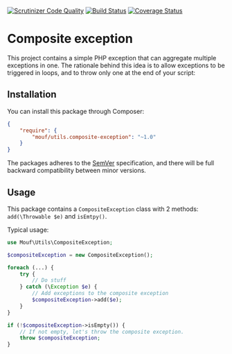 [![Scrutinizer Code Quality](https://scrutinizer-ci.com/g/mouf/utils.composite-exception/badges/quality-score.png?b=1.0)](https://scrutinizer-ci.com/g/mouf/utils.composite-exception/?branch=1.0)
[![Build Status](https://travis-ci.org/mouf/utils.composite-exception.svg?branch=1.0)](https://travis-ci.org/mouf/utils.composite-exception)
[![Coverage Status](https://coveralls.io/repos/mouf/utils.composite-exception/badge.svg?branch=1.0&service=github)](https://coveralls.io/github/mouf/utils.composite-exception?branch=1.0)

# Composite exception

This project contains a simple PHP exception that can aggregate multiple exceptions in one.
The rationale behind this idea is to allow exceptions to be triggered in loops, and to throw only one at the end of your script:

## Installation

You can install this package through Composer:

```json
{
    "require": {
        "mouf/utils.composite-exception": "~1.0"
    }
}
```

The packages adheres to the [SemVer](http://semver.org/) specification, and there will be full backward compatibility
between minor versions.

## Usage

This package contains a `CompositeException` class with 2 methods: `add(\Throwable $e)` and `isEmtpy()`.

Typical usage:

```php
use Mouf\Utils\CompositeException;

$compositeException = new CompositeException();

foreach (...) {
    try {
        // Do stuff
    } catch (\Exception $e) {
        // Add exceptions to the composite exception
        $compositeException->add($e);
    }
}

if (!$compositeException->isEmpty()) {
    // If not empty, let's throw the composite exception.
    throw $compositeException;
}
```
